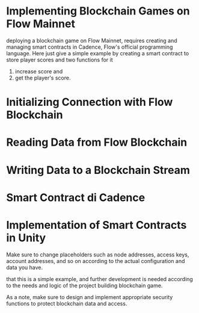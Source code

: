 # Implementing Blockchain Games on Flow Mainnet

deploying a blockchain game on Flow Mainnet, requires creating and managing smart contracts in Cadence, Flow's official programming language. Here just give a simple example by creating a smart contract to store player scores and two functions for it
1. increase score and
2. get the player's score.

# Initializing Connection with Flow Blockchain

# Reading Data from Flow Blockchain

# Writing Data to a Blockchain Stream

# Smart Contract di Cadence

# Implementation of Smart Contracts in Unity

Make sure to change placeholders such as node addresses, access keys, account addresses, and so on according to the actual configuration and data you have.

that this is a simple example, and further development is needed according to the needs and logic of the project building blockchain game.

As a note,
make sure to design and implement appropriate security functions to protect blockchain data and access.

